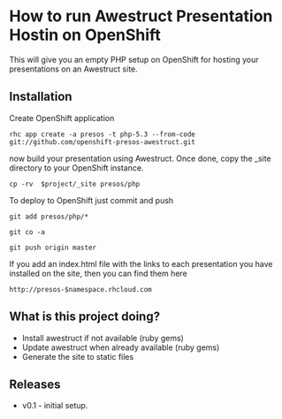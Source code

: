 How to run Awestruct Presentation Hostin on OpenShift
======================================================

This will give you an empty PHP setup on OpenShift for hosting your presentations on an Awestruct site.

Installation
------------

Create OpenShift application

    rhc app create -a presos -t php-5.3 --from-code git://github.com/openshift-presos-awestruct.git

now build your presentation using Awestruct. Once done, copy the _site directory to your OpenShift instance.

    cp -rv  $project/_site presos/php

To deploy to OpenShift just commit and push

    git add presos/php/*

    git co -a

    git push origin master

If you add an index.html file with the links to each presentation you have installed on the site, then you can find them here

    http://presos-$namespace.rhcloud.com

What is this project doing?
---------------------------

* Install awestruct if not available (ruby gems)
* Update awestruct when already available (ruby gems)
* Generate the site to static files

Releases
--------

- v0.1 - initial setup.
